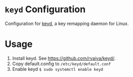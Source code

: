 # `keyd` Configuration
Configuration for [keyd](https://github.com/rvaiya/keyd/), a key remapping daemon for Linux.

# Usage
1. Install keyd. See https://github.com/rvaiya/keyd/.
2. Copy default.config to `/etc/keyd/default.conf`
2. Enable keyd `$ sudo systemctl enable keyd`